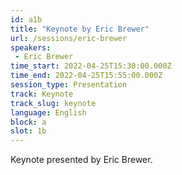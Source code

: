 ```yaml
---
id: a1b
title: "Keynote by Eric Brewer"
url: /sessions/eric-brewer
speakers:
 - Eric Brewer
time_start: 2022-04-25T15:30:00.000Z
time_end: 2022-04-25T15:55:00.000Z
session_type: Presentation
track: Keynote
track_slug: keynote
language: English
block: a
slot: 1b
---
```


Keynote presented by Eric Brewer.